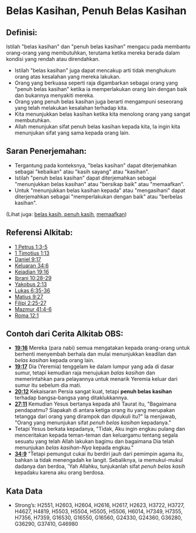 # Belas Kasihan, Penuh Belas Kasihan

## Definisi:

Istilah "belas kasihan" dan "penuh belas kasihan" mengacu pada membantu orang-orang yang membutuhkan, terutama ketika mereka berada dalam kondisi yang rendah atau direndahkan.

* Istilah "belas kasihan" juga dapat mencakup arti tidak menghukum orang atas kesalahan yang mereka lakukan.
* Orang yang berkuasa seperti raja digambarkan sebagai orang yang "penuh belas kasihan" ketika ia memperlakukan orang lain dengan baik dan bukannya menyakiti mereka.
* Orang yang penuh belas kasihan juga berarti mengampuni seseorang yang telah melakukan kesalahan terhadap kita.
* Kita menunjukkan belas kasihan ketika kita menolong orang yang sangat membutuhkan.
* Allah menunjukan sifat penuh belas kasihan kepada kita, Ia ingin kita menunjukan sifat yang sama kepada orang lain.

## Saran Penerjemahan:

* Tergantung pada konteksnya, "belas kasihan" dapat diterjemahkan sebagai "kebaikan" atau "kasih sayang" atau "kasihan".
* Istilah "penuh belas kasihan" dapat diterjemahkan sebagai "menunjukkan belas kasihan" atau "bersikap baik" atau "memaafkan".
* Untuk "menunjukkan belas kasihan kepada" atau "mengasihani" dapat diterjemahkan sebagai "memperlakukan dengan baik" atau "berbelas kasihan".

(Lihat juga: [belas kasih, penuh kasih](../kt/compassion.md), [memaafkan](../kt/forgive.md))

## Referensi Alkitab:

* [1 Petrus 1:3-5](rc://en/tn/help/1pe/01/03)
* [1 Timotius 1:13](rc://en/tn/help/1ti/01/13)
* [Daniel 9:17](rc://en/tn/help/dan/09/17)
* [Keluaran 34:6](rc://en/tn/help/exo/34/06)
* [Kejadian 19:16](rc://en/tn/help/gen/19/16)
* [Ibrani 10:28-29](rc://en/tn/help/heb/10/28)
* [Yakobus 2:13](rc://en/tn/help/jas/02/13)
* [Lukas 6:35-36](rc://en/tn/help/luk/06/35)
* [Matius 9:27](rc://en/tn/help/mat/09/27)
* [Filipi 2:25-27](rc://en/tn/help/php/02/25)
* [Mazmur 41:4-6](rc://en/tn/help/psa/041/004)
* [Roma 12:1](rc://en/tn/help/rom/12/01)

## Contoh dari Cerita Alkitab OBS:

* __[19:16](rc://en/tn/help/obs/19/16)__ Mereka (para nabi) semua mengatakan kepada orang-orang untuk berhenti menyembah berhala dan mulai menunjukkan keadilan dan _belas kasihan_ kepada orang lain.
* __[19:17](rc://en/tn/help/obs/19/17)__ Dia (Yeremia) tenggelam ke dalam lumpur yang ada di dasar sumur, tetapi kemudian raja menujukan _balas kasihan_ dan memerintahkan para pelayannya untuk menarik Yeremia keluar dari sumur itu sebelum dia mati.
* __[20:12](rc://en/tn/help/obs/20/12)__ Kekaisaran Persia sangat kuat, tetapi __penuh belas kasihan__ terhadap bangsa-bangsa yang ditaklukkannya.
* __[27:11](rc://en/tn/help/obs/27/11)__ Kemudian Yesus bertanya kepada ahli Taurat itu, "Bagaimana pendapatmu? Siapakah di antara ketiga orang itu yang merupakan tetangga dari orang yang dirampok dan dipukuli itu?" Ia menjawab, "Orang yang menunjukan sifat _penuh belas kasihan_ kepadanya."
* Tetapi Yesus berkata kepadanya, "Tidak, Aku ingin engkau pulang dan menceritakan kepada teman-teman dan keluargamu tentang segala sesuatu yang telah Allah lakukan bagimu dan bagaimana Dia telah menunjukan _belas kasihan-Nya_ kepada engkau."
* __[34:9](rc://en/tn/help/obs/34/09)__ "Tetapi pemungut cukai itu berdiri jauh dari pemimpin agama itu, bahkan ia tidak menengadah ke langit. Sebaliknya, ia memukul-mukul dadanya dan berdoa, 'Yah Allahku, tunjukanlah sifat _penuh belas kasih_ kepadaku karena aku orang berdosa.

## Kata Data

* Strong’s: H2551, H2603, H2604, H2616, H2617, H2623, H3722, H3727, H4627, H4819, H5503, H5504, H5505, H5506, H6014, H7349, H7355, H7356, H7359, G16530, G16550, G16560, G24330, G24360, G36280, G36290, G37410, G46980
